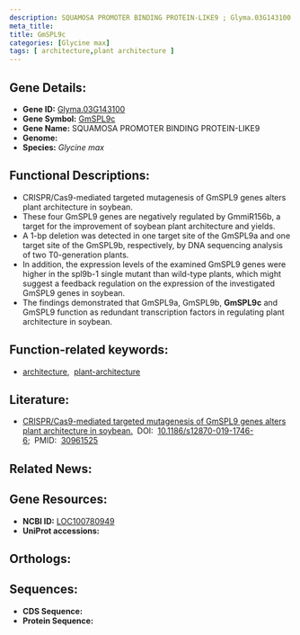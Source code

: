 ```yaml
---
description: SQUAMOSA PROMOTER BINDING PROTEIN-LIKE9 ; Glyma.03G143100 ; Glycine max
meta_title:
title: GmSPL9c
categories: [Glycine max]
tags: [ architecture,plant architecture ]
---
```


## Gene Details:
- **Gene ID:** [Glyma.03G143100]()
- **Gene Symbol:** <u>GmSPL9c</u>
- **Gene Name:** SQUAMOSA PROMOTER BINDING PROTEIN-LIKE9
- **Genome:** []()
- **Species:** *Glycine max*

## Functional Descriptions:
   - CRISPR/Cas9-mediated targeted mutagenesis of GmSPL9 genes alters plant architecture in soybean.
   - These four GmSPL9 genes are negatively regulated by GmmiR156b, a target for the improvement of soybean plant architecture and yields.
   - A 1-bp deletion was detected in one target site of the GmSPL9a and one target site of the GmSPL9b, respectively, by DNA sequencing analysis of two T0-generation plants.
   - In addition, the expression levels of the examined GmSPL9 genes were higher in the spl9b-1 single mutant than wild-type plants, which might suggest a feedback regulation on the expression of the investigated GmSPL9 genes in soybean.
   - The findings demonstrated that GmSPL9a, GmSPL9b, **GmSPL9c** and GmSPL9 function as redundant transcription factors in regulating plant architecture in soybean.

## Function-related keywords:
   - [architecture](/tags/architecture/),&nbsp;&nbsp;[plant-architecture](/tags/plant-architecture/)

## Literature:
   - [CRISPR/Cas9-mediated targeted mutagenesis of GmSPL9 genes alters plant architecture in soybean.](https://doi.org/10.1186/s12870-019-1746-6)&nbsp;&nbsp;DOI:&nbsp;&nbsp;[10.1186/s12870-019-1746-6](https://doi.org/10.1186/s12870-019-1746-6);&nbsp;&nbsp;PMID:&nbsp;&nbsp;[30961525](https://pubmed.ncbi.nlm.nih.gov/30961525/)

## Related News:

## Gene Resources:
- **NCBI ID:**  [LOC100780949](https://www.ncbi.nlm.nih.gov/gene/?term=LOC100780949)
- **UniProt accessions:**  [](https://www.uniprot.org/uniprotkb//entry)

## Orthologs:

## Sequences:
- **CDS Sequence:**
- **Protein Sequence:**

